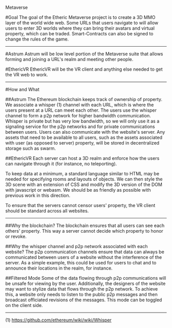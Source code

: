 Metaverse

#Goal
The goal of the Etheric Metaverse project is to create a 3D MMO layer of the world wide web.  Some URLs that users navigate to will allow users to enter 3D worlds where they can bring their avatars and virtual property, which can be traded.  Smart-Contracts can also be signed to change the rules of the game.

---

#Astrum
Astrum will be low level portion of the Metaverse suite that allows forming and joining a URL's realm and meeting other people.

#EthericVR
EthericVR will be the VR client and anything else needed to get the VR web to work.

---

#How and What

##Astrum
The Ethereum blockchain keeps track of ownership of property.  We associate a whisper (1) channel with each URL, which is where the users present at a URL can meet each other.  The users use the whisper channel to form a p2p network for higher bandwidth communication.  Whisper is private but has very low bandwidth, so we will only use it as a signaling service for the p2p networks and for private communications between users.  Users can also communicate with the website's server.  Any assets that need to be available to all users, such as the assets associated with user (as opposed to server) property, will be stored in decentralized storage such as swarm.

##EthericVR
Each server can host a 3D realm and enforce how the users can navigate through it (for instance, no teleporting).

To keep data at a minimum, a standard language similar to HTML may be needed for specifying rooms and layouts of objects.  We can then style the 3D scene with an extension of CSS and modify the 3D version of the DOM with javascript or webasm.  We should be as friendly as possible with previous work in this direction.

To ensure that the servers cannot censor users' property, the VR client should be standard across all websites.

---

##Why the blockchain?
The blockchain ensures that all users can see each others' property.  This way a server cannot decide which property to honor or revoke.

##Why the whisper channel and p2p network associated with each website?
The p2p communication channels ensure that data can always be communicated between users of a website without the interference of the server.  As a simple example, this could be used for users to chat and to announce their locations in the realm, for instance.

##Filtered Mode
Some of the data flowing through p2p communications will be unsafe for viewing by the user.  Additionally, the designers of the website may want to stylize data that flows through the p2p network.  To achieve this, a website only needs to listen to the public p2p messages and then broadcast officiated revisions of the messages.  This mode can be toggled on the client side.

---

(1) https://github.com/ethereum/wiki/wiki/Whisper
